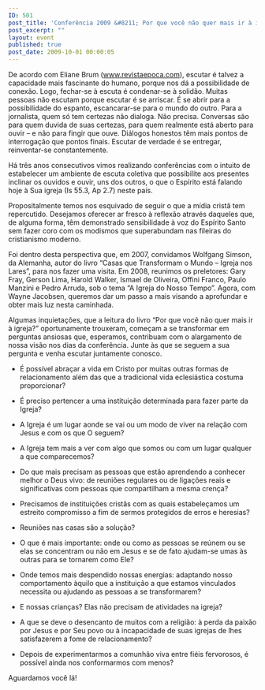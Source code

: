 ```yaml
---
ID: 501
post_title: 'Conferência 2009 &#8211; Por que você não quer mais ir à igreja?'
post_excerpt: ""
layout: event
published: true
post_date: 2009-10-01 00:00:05
---
```

De acordo com Eliane Brum (www.revistaepoca.com), escutar é talvez a capacidade mais fascinante do humano, porque nos dá a possibilidade de conexão. Logo, fechar-se à escuta é condenar-se à solidão. Muitas pessoas não escutam porque escutar é se arriscar. É se abrir para a possibilidade do espanto, escancarar-se para o mundo do outro. Para a jornalista, quem só tem certezas não dialoga. Não precisa. Conversas são para quem duvida de suas certezas, para quem realmente está aberto para ouvir – e não para fingir que ouve. Diálogos honestos têm mais pontos de interrogação que pontos finais. Escutar de verdade é se entregar, reinventar-se constantemente.

Há três anos consecutivos vimos realizando conferências com o intuito de estabelecer um ambiente de escuta coletiva que possibilite aos presentes inclinar os ouvidos e ouvir, uns dos outros, o que o Espírito está falando hoje à Sua igreja (Is 55.3, Ap 2.7) neste país.

Propositalmente temos nos esquivado de seguir o que a mídia cristã tem repercutido. Desejamos oferecer ar fresco à reflexão através daqueles que, de alguma forma, têm demonstrado sensibilidade à voz do Espírito Santo sem fazer coro com os modismos que superabundam nas fileiras do cristianismo moderno.

Foi dentro desta perspectiva que, em 2007, convidamos Wolfgang Simson, da Alemanha, autor do livro “Casas que Transformam o Mundo – Igreja nos Lares”, para nos fazer uma visita. Em 2008, reunimos os preletores: Gary Fray, Gerson Lima, Harold Walker, Ismael de Oliveira, Offini Franco, Paulo Manzini e Pedro Arruda, sob o tema “A Igreja do Nosso Tempo”. Agora, com Wayne Jacobsen, queremos dar um passo a mais visando a aprofundar e obter mais luz nesta caminhada.

Algumas inquietações, que a leitura do livro “Por que você não quer mais ir à igreja?” oportunamente trouxeram, começam a se transformar em perguntas ansiosas que, esperamos, contribuam com o alargamento de nossa visão nos dias da conferência. Junte às que se seguem a sua pergunta e venha escutar juntamente conosco.

- É possível abraçar a vida em Cristo por muitas outras formas de relacionamento além das que a tradicional vida eclesiástica costuma proporcionar?

- É preciso pertencer a uma instituição determinada para fazer parte da Igreja?

- A Igreja é um lugar aonde se vai ou um modo de viver na relação com Jesus e com os que O seguem?

- A Igreja tem mais a ver com algo que somos ou com um lugar qualquer a que comparecemos?

- Do que mais precisam as pessoas que estão aprendendo a conhecer melhor o Deus vivo: de reuniões regulares ou de ligações reais e significativas com pessoas que compartilham a mesma crença?

- Precisamos de instituições cristãs com as quais estabeleçamos um estreito compromisso a fim de sermos protegidos de erros e heresias?

- Reuniões nas casas são a solução?

- O que é mais importante: onde ou como as pessoas se reúnem ou se elas se concentram ou não em Jesus e se de fato ajudam-se umas às outras para se tornarem como Ele?

- Onde temos mais despendido nossas energias: adaptando nosso comportamento àquilo que a instituição a que estamos vinculados necessita ou ajudando as pessoas a se transformarem?

- E nossas crianças? Elas não precisam de atividades na igreja?

- A que se deve o desencanto de muitos com a religião: à perda da paixão por Jesus e por Seu povo ou à incapacidade de suas igrejas de lhes satisfazerem a fome de relacionamento?

- Depois de experimentarmos a comunhão viva entre fiéis fervorosos, é possível ainda nos conformarmos com menos?

Aguardamos você lá!